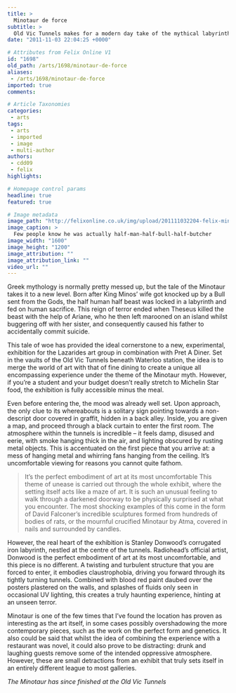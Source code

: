 ```yaml
---
title: >
  Minotaur de force
subtitle: >
  Old Vic Tunnels makes for a modern day take of the mythical labyrinth – complete with bistro
date: "2011-11-03 22:04:25 +0000"

# Attributes from Felix Online V1
id: "1698"
old_path: /arts/1698/minotaur-de-force
aliases:
 - /arts/1698/minotaur-de-force
imported: true
comments:

# Article Taxonomies
categories:
 - arts
tags:
 - arts
 - imported
 - image
 - multi-author
authors:
 - cdd09
 - felix
highlights:

# Homepage control params
headline: true
featured: true

# Image metadata
image_path: "http://felixonline.co.uk/img/upload/201111032204-felix-mino3.jpg"
image_caption: >
  Few people know he was actually half-man-half-bull-half-butcher
image_width: "1600"
image_height: "1200"
image_attribution: ""
image_attribution_link: ""
video_url: ""
---
```


Greek mythology is normally pretty messed up, but the tale of the Minotaur takes it to a new level. Born after King Minos’ wife got knocked up by a Bull sent from the Gods, the half human half beast was locked in a labyrinth and fed on human sacrifice. This reign of terror ended when Theseus killed the beast with the help of Ariane, who he then left marooned on an island whilst buggering off with her sister, and consequently caused his father to accidentally commit suicide.

This tale of woe has provided the ideal cornerstone to a new, experimental, exhibition for the Lazarides art group in combination with Pret A Diner. Set in the vaults of the Old Vic Tunnels beneath Waterloo station, the idea is to merge the world of art with that of fine dining to create a unique all encompassing experience under the theme of the Minotaur myth. However, if you’re a student and your budget doesn’t really stretch to Michelin Star food, the exhibition is fully accessible minus the meal.

Even before entering the, the mood was already well set. Upon approach, the only clue to its whereabouts is a solitary sign pointing towards a non-descript door covered in graffit, hidden in a back alley. Inside, you are given a map, and proceed through a black curtain to enter the first room. The atmosphere within the tunnels is incredible – it feels damp, disused and eerie, with smoke hanging thick in the air, and lighting obscured by rusting metal objects. This is accentuated on the first piece that you arrive at: a mess of hanging metal and whirring fans hanging from the ceiling. It’s uncomfortable viewing for reasons you cannot quite fathom.
> It’s the perfect embodiment of art at its most uncomfortable
This theme of unease is carried out through the whole exhibit, where the setting itself acts like a maze of art. It is such an unusual feeling to walk through a darkened doorway to be physically surprised at what you encounter. The most shocking examples of this come in the form of David Falconer’s incredible sculptures formed from hundreds of bodies of rats, or the mournful crucified Minotaur by Atma, covered in nails and surrounded by candles.

However, the real heart of the exhibition is Stanley Donwood’s corrugated iron labyrinth, nestled at the centre of the tunnels. Radiohead’s official artist, Donwood is the perfect embodiment of art at its most uncomfortable, and this piece is no different. A twisting and turbulent structure that you are forced to enter, it embodies claustrophobia, driving you forward through its tightly turning tunnels. Combined with blood red paint daubed over the posters plastered on the walls, and splashes of fluids only seen in occasional UV lighting, this creates a truly haunting experience, hinting at an unseen terror.

Minotaur is one of the few times that I’ve found the location has proven as interesting as the art itself, in some cases possibly overshadowing the more contemporary pieces, such as the work on the perfect form and genetics. It also could be said that whilst the idea of combining the experience with a restaurant was novel, it could also prove to be distracting: drunk and laughing guests remove some of the intended oppressive atmosphere. However, these are small detractions from an exhibit that truly sets itself in an entirely different league to most galleries.

_The Minotaur has since finished at the Old Vic Tunnels_
